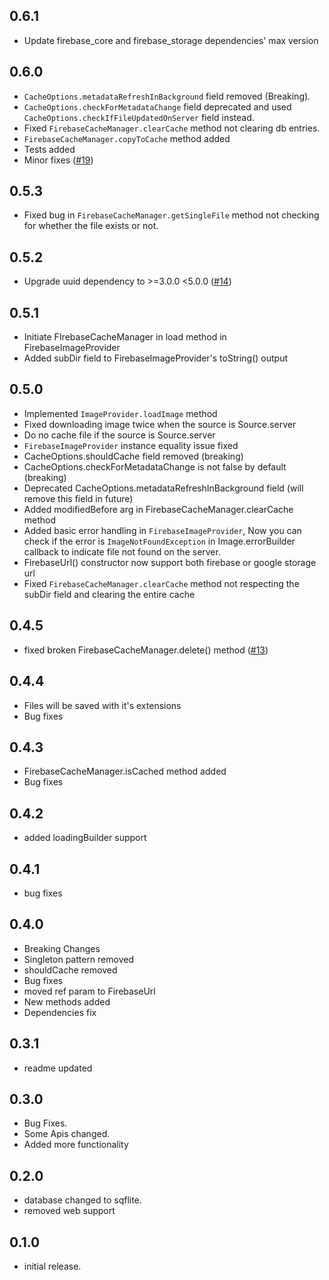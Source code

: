## 0.6.1 

- Update firebase_core and firebase_storage dependencies' max version

## 0.6.0

- `CacheOptions.metadataRefreshInBackground` field removed (Breaking).
- `CacheOptions.checkForMetadataChange` field deprecated and used `CacheOptions.checkIfFileUpdatedOnServer` field instead.
- Fixed `FirebaseCacheManager.clearCache` method not clearing db entries.
- `FirebaseCacheManager.copyToCache` method added
- Tests added
- Minor fixes ([#19](https://github.com/imsamgarg/firebase_cached_image/pull/19))

## 0.5.3

- Fixed bug in `FirebaseCacheManager.getSingleFile` method not checking for whether the file exists or not.

## 0.5.2

- Upgrade uuid dependency to >=3.0.0 <5.0.0 ([#14](https://github.com/imsamgarg/firebase_cached_image/pull/14))

## 0.5.1

- Initiate FIrebaseCacheManager in load method in FirebaseImageProvider
- Added subDir field to FirebaseImageProvider's toString() output

## 0.5.0

- Implemented `ImageProvider.loadImage` method
- Fixed downloading image twice when the source is Source.server
- Do no cache file if the source is Source.server
- `FirebaseImageProvider` instance equality issue fixed
- CacheOptions.shouldCache field removed (breaking)
- CacheOptions.checkForMetadataChange is not false by default (breaking)
- Deprecated CacheOptions.metadataRefreshInBackground field (will remove this field in future)
- Added modifiedBefore arg in FirebaseCacheManager.clearCache method
- Added basic error handling in `FirebaseImageProvider`, Now you can check if the error is `ImageNotFoundException` in Image.errorBuilder callback to indicate file not found on the server.
- FirebaseUrl() constructor now support both firebase or google storage url
- Fixed `FirebaseCacheManager.clearCache` method not respecting the subDir field and clearing the entire cache

## 0.4.5

- fixed broken FirebaseCacheManager.delete() method ([#13](https://github.com/imsamgarg/firebase_cached_image/pull/13))

## 0.4.4

- Files will be saved with it's extensions
- Bug fixes

## 0.4.3

- FirebaseCacheManager.isCached method added
- Bug fixes

## 0.4.2

- added loadingBuilder support

## 0.4.1

- bug fixes

## 0.4.0

- Breaking Changes
- Singleton pattern removed
- shouldCache removed
- Bug fixes
- moved ref param to FirebaseUrl
- New methods added
- Dependencies fix

## 0.3.1

- readme updated

## 0.3.0

- Bug Fixes.
- Some Apis changed.
- Added more functionality

## 0.2.0

- database changed to sqflite.
- removed web support

## 0.1.0

- initial release.
